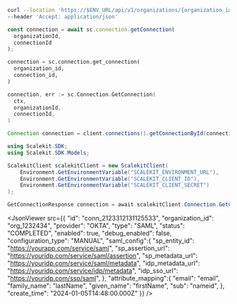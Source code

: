 <CodeWithHeader
method="get"
endpoint="/api/v1/organizations/{organization_id}/directories/{id}">

<Tabs groupId="tech-stack" querystring>
<TabItem value="curl" label="cURL">

```bash showLineNumbers
curl --location 'https://$ENV_URL/api/v1/organizations/{organization_id}/connections/{id}' \
--header 'Accept: application/json'
```

</TabItem>
<TabItem value="nodejs" label="Node.js">

```js
const connection = await sc.connection.getConnection(
  organizationId,
  connectionId
);
```

</TabItem>
<TabItem value="py" label="Python">

```python
connection = sc.connection.get_connection(
  organization_id,
  connection_id,
)
```

</TabItem>
<TabItem value="golang" label="Go">

```go
connection, err := sc.Connection.GetConnection(
  ctx,
  organizationId,
  connectionId,
)
```

</TabItem>

<TabItem value="java" label="Java">

```java
Connection connection = client.connections().getConnectionById(connectionId, organizationId);
```

</TabItem>

<TabItem value="dotnet" label=".NET">

```csharp showLineNumbers
using Scalekit.SDK;
using Scalekit.SDK.Models;

ScalekitClient scalekitClient = new ScalekitClient(
    Environment.GetEnvironmentVariable("SCALEKIT_ENVIRONMENT_URL"),
    Environment.GetEnvironmentVariable("SCALEKIT_CLIENT_ID"),
    Environment.GetEnvironmentVariable("SCALEKIT_CLIENT_SECRET")
);

GetConnectionResponse connection = await scalekitClient.Connection.GetConnection(organizationId, connectionId);
```

</TabItem>
</Tabs>
</CodeWithHeader>
<CodeWithHeader title="Response">

<JsonViewer src={{
  "id": "conn_2123312131125533",
  "organization_id": "org_1232434",
  "provider": "OKTA",
  "type": "SAML",
  "status": "COMPLETED",
  "enabled": true,
  "debug_enabled": false,
  "configuration_type": "MANUAL",
  "saml_config":{
    "sp_entity_id": "https://yourapp.com/service/saml",
    "sp_assertion_url": "https://youridp.com/service/saml/assertion",
    "sp_metadata_url": "https://youridp.com/service/saml/metadata",
    "idp_metadata_url": "https://youridp.com/service/idp/metadata",
    "idp_sso_url": "https://youridp.com/sso/saml",
  },
  "attribute_mapping":{
    "email": "email",
    "family_name": "lastName",
    "given_name": "firstName",
    "sub": "nameid",
  },
  "create_time": "2024-01-05T14:48:00.000Z"
}} />

</CodeWithHeader>
